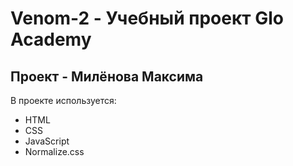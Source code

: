 # Venom-2 - Учебный проект Glo Academy
## Проект - Милёнова Максима

В проекте используется:
- HTML
- CSS
- JavaScript
- Normalize.css
